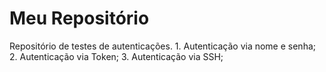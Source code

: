# Meu Repositório
Repositório de testes de autenticações.
    1. Autenticação via nome e senha;
    2. Autenticação via Token;
    3. Autenticação via SSH;